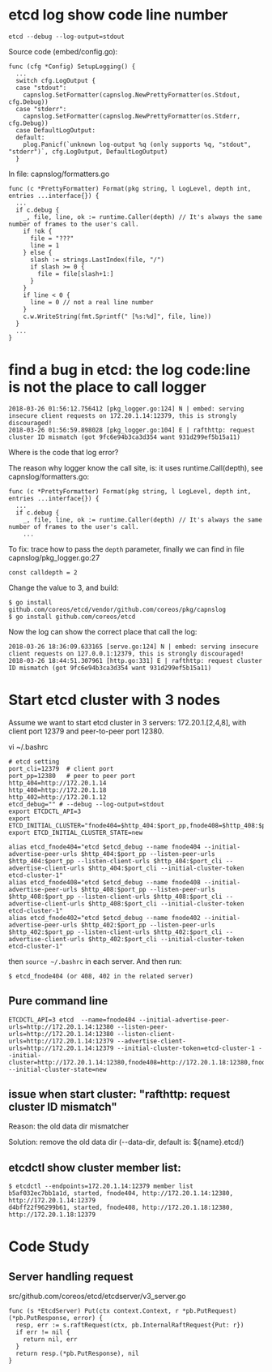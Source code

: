 # etcd log show code line number
```
etcd --debug --log-output=stdout
```
Source code (embed/config.go):
```
func (cfg *Config) SetupLogging() {
  ...
  switch cfg.LogOutput {
  case "stdout":
    capnslog.SetFormatter(capnslog.NewPrettyFormatter(os.Stdout, cfg.Debug))
  case "stderr":
    capnslog.SetFormatter(capnslog.NewPrettyFormatter(os.Stderr, cfg.Debug))
  case DefaultLogOutput:
  default:
    plog.Panicf(`unknown log-output %q (only supports %q, "stdout", "stderr")`, cfg.LogOutput, DefaultLogOutput)
  }
```
In file: capnslog/formatters.go
```
func (c *PrettyFormatter) Format(pkg string, l LogLevel, depth int, entries ...interface{}) {
  ...
  if c.debug {
    _, file, line, ok := runtime.Caller(depth) // It's always the same number of frames to the user's call.
    if !ok {
      file = "???"
      line = 1
    } else {
      slash := strings.LastIndex(file, "/")
      if slash >= 0 {
        file = file[slash+1:]
      }
    }
    if line < 0 {
      line = 0 // not a real line number
    }
    c.w.WriteString(fmt.Sprintf(" [%s:%d]", file, line))
  }
  ...
}
```

# find a bug in etcd: the log code:line is not the place to call logger
```
2018-03-26 01:56:12.756412 [pkg_logger.go:124] N | embed: serving insecure client requests on 172.20.1.14:12379, this is strongly discouraged!
2018-03-26 01:56:59.898028 [pkg_logger.go:104] E | rafthttp: request cluster ID mismatch (got 9fc6e94b3ca3d354 want 931d299ef5b15a11)
```
Where is the code that log error?

The reason why logger know the call site, is: it uses runtime.Call(depth), see capnslog/formatters.go:
```
func (c *PrettyFormatter) Format(pkg string, l LogLevel, depth int, entries ...interface{}) {
  ...
  if c.debug {
    _, file, line, ok := runtime.Caller(depth) // It's always the same number of frames to the user's call.
    ...
```

To fix: trace how to pass the `depth` parameter, finally we can find in file capnslog/pkg_logger.go:27
```
const calldepth = 2
```
Change the value to 3, and build:
```
$ go install github.com/coreos/etcd/vendor/github.com/coreos/pkg/capnslog
$ go install github.com/coreos/etcd
```
Now the log can show the correct place that call the log:
```
2018-03-26 18:36:09.633165 [serve.go:124] N | embed: serving insecure client requests on 127.0.0.1:12379, this is strongly discouraged!
2018-03-26 18:44:51.307961 [http.go:331] E | rafthttp: request cluster ID mismatch (got 9fc6e94b3ca3d354 want 931d299ef5b15a11)
```

# Start etcd cluster with 3 nodes
Assume we want to start etcd cluster in 3 servers: 172.20.1.[2,4,8], with client port 12379 and peer-to-peer port 12380.

vi ~/.bashrc
```
# etcd setting
port_cli=12379  # client port
port_pp=12380   # peer to peer port
http_404=http://172.20.1.14
http_408=http://172.20.1.18
http_402=http://172.20.1.12
etcd_debug="" # --debug --log-output=stdout
export ETCDCTL_API=3
export ETCD_INITIAL_CLUSTER="fnode404=$http_404:$port_pp,fnode408=$http_408:$port_pp,fnode402=$http_402:$port_pp"
export ETCD_INITIAL_CLUSTER_STATE=new

alias etcd_fnode404="etcd $etcd_debug --name fnode404 --initial-advertise-peer-urls $http_404:$port_pp --listen-peer-urls $http_404:$port_pp --listen-client-urls $http_404:$port_cli --advertise-client-urls $http_404:$port_cli --initial-cluster-token etcd-cluster-1"
alias etcd_fnode408="etcd $etcd_debug --name fnode408 --initial-advertise-peer-urls $http_408:$port_pp --listen-peer-urls $http_408:$port_pp --listen-client-urls $http_408:$port_cli --advertise-client-urls $http_408:$port_cli --initial-cluster-token etcd-cluster-1"
alias etcd_fnode402="etcd $etcd_debug --name fnode402 --initial-advertise-peer-urls $http_402:$port_pp --listen-peer-urls $http_402:$port_pp --listen-client-urls $http_402:$port_cli --advertise-client-urls $http_402:$port_cli --initial-cluster-token etcd-cluster-1"
```
then `source ~/.bashrc` in each server. And then run:
```
$ etcd_fnode404 (or 408, 402 in the related server)
```

## Pure command line
```
ETCDCTL_API=3 etcd  --name=fnode404 --initial-advertise-peer-urls=http://172.20.1.14:12380 --listen-peer-urls=http://172.20.1.14:12380 --listen-client-urls=http://172.20.1.14:12379 --advertise-client-urls=http://172.20.1.14:12379 --initial-cluster-token=etcd-cluster-1 --initial-cluster=http://172.20.1.14:12380,fnode408=http://172.20.1.18:12380,fnode402=http://172.20.1.12:12380 --initial-cluster-state=new
```

## issue when start cluster: "rafthttp: request cluster ID mismatch"
Reason: the old data dir mismatcher

Solution: remove the old data dir (--data-dir, default is: ${name}.etcd/)

## etcdctl show cluster member list:
```
$ etcdctl --endpoints=172.20.1.14:12379 member list
b5af032ec7bb1a1d, started, fnode404, http://172.20.1.14:12380, http://172.20.1.14:12379
d4bff22f96299b61, started, fnode408, http://172.20.1.18:12380, http://172.20.1.18:12379
```

# Code Study
## Server handling request
src/github.com/coreos/etcd/etcdserver/v3_server.go
```
func (s *EtcdServer) Put(ctx context.Context, r *pb.PutRequest) (*pb.PutResponse, error) {
  resp, err := s.raftRequest(ctx, pb.InternalRaftRequest{Put: r})
  if err != nil {
    return nil, err
  }
  return resp.(*pb.PutResponse), nil
}
```
